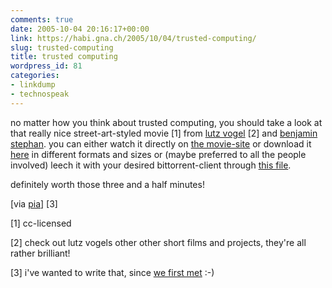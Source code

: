 ```yaml
---
comments: true
date: 2005-10-04 20:16:17+00:00
link: https://habi.gna.ch/2005/10/04/trusted-computing/
slug: trusted-computing
title: trusted computing
wordpress_id: 81
categories:
- linkdump
- technospeak
---
```



no matter how you think about trusted computing, you should take a look at that really nice street-art-styled movie [1] from [lutz vogel](http://pixelamusement.com/) [2] and [benjamin stephan](http://www.lafkon.net/). you can either watch it directly on [the movie-site](http://lafkon.net/tc/) or download it [here](http://www.fh-augsburg.de/~lvogel/tc/) in different formats and sizes or (maybe preferred to all the people involved) leech it with your desired bittorrent-client through [this file](http://www.lafkon.net/tc/trusted-computing.torrent).
  
definitely worth those three and a half minutes!



[via [pia](http://3.14a.ch/archives/2005/09/17/trusted-computing/)] [3]



[1] cc-licensed
  
[2] check out lutz vogels other other short films and projects, they're all rather brilliant!
  
[3] i've wanted to write that, since [we first met](https://flickr.com/photos/habi/8918958/) :-)

